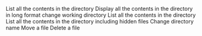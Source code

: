 List all the contents in the directory
Display all the contents in the directory in long format
change working directory
List all the contents in the directory
List all the contents in the directory including hidden files
Change directory name
Move a file
Delete a file 